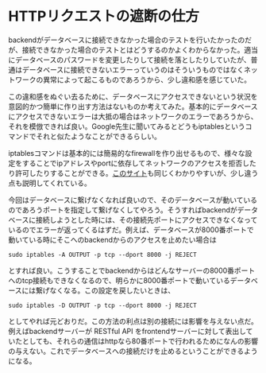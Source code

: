 # HTTPリクエストの遮断の仕方

backendがデータベースに接続できなかった場合のテストを行いたかったのだが、接続できなかった場合のテストとはどうするのかよくわからなかった。適当にデータベースのパスワードを変更したりして接続を落としたりしていたが、普通はデータベースに接続できないエラーっていうのはそういうものではなくネットワークの異常によって起こるものであろうから、少し違和感を感じていた。

この違和感をぬぐい去るために、データベースにアクセスできないという状況を意図的かつ簡単に作り出す方法はないものか考えてみた。基本的にデータベースにアクセスできないエラーは大抵の場合はネットワークのエラーであろうから、それを模倣できれば良い。Google先生に聞いてみるとどうもiptablesというコマンドでそれと似たようなことができるらしい。

iptablesコマンドは基本的には簡易的なfirewallを作り出せるもので、様々な設定をすることでipアドレスやportに依存してネットワークのアクセスを拒否したり許可したりすることができる。[このサイト](https://www.howtogeek.com/177621/the-beginners-guide-to-iptables-the-linux-firewall/)も同じくわかりやすいが、少し違う点も説明してくれている。

今回はデータベースに繋げなくなれば良いので、そのデータベースが動いているのであろうポートを指定して繋げなくしてやろう。そうすればbackendがデータベースに接続しようとした時には、その接続先ポートにアクセスできなくなっているのでエラーが返ってくるはずだ。例えば、データベースが8000番ポートで動いている時にそこへのbackendからのアクセスを止めたい場合は

```
sudo iptables -A OUTPUT -p tcp --dport 8000 -j REJECT
```

とすれば良い。こうすることでbackendからはどんなサーバーの8000番ポートへのtcp接続もできなくなるので、明らかに8000番ポートで動いているデータベースには繋げなくなる。この設定を戻したいときは、

```
sudo iptables -D OUTPUT -p tcp --dport 8000 -j REJECT
```

としてやれば元どおりだ。この方法の利点は別の接続には影響を与えない点だ。例えばbackendサーバーが RESTful API をfrontendサーバーに対して表出していたとしても、それらの通信はhttpなら80番ポートで行われるためになんの影響の与えない。これでデータベースへの接続だけを止めるということができるようになる。
